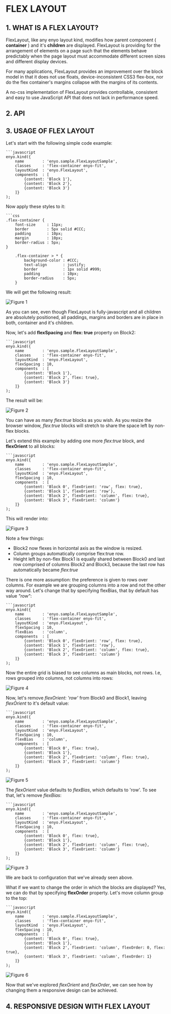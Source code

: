 FLEX LAYOUT
==========

## 1. WHAT IS A FLEX LAYOUT?

FlexLayout, like any enyo layout kind, modifies how parent component ( **container** ) and it's **children** are displayed.
FlexLayout is providing for the arrangement of elements on a page such that the elements behave predictably when the page layout must accommodate different screen sizes and different display devices. 

For many applications, FlexLayout provides an improvement over the block model in that it does not use floats, device-inconsistent CSS3 flex-box, nor do the flex container's margins collapse with the margins of its contents. 

A no-css implementation of FlexLayout provides controllable, consistent and easy to use JavaScript API that does not lack in performance speed.

## 2. API

## 3. USAGE OF FLEX LAYOUT

Let's start with the following simple code example:

	```javascript
	enyo.kind({
		name        : 'enyo.sample.FlexLayoutSample',
		classes     : 'flex-container enyo-fit',
		layoutKind  : 'enyo.FlexLayout',
		components  : [
			{content: 'Block 1'},
			{content: 'Block 2'},
			{content: 'Block 3'}
		]}
	);
	
Now apply these styles to it:

	```css
	.flex-container {
		font-size     : 11px;
		border        : 5px solid #CCC;
		padding       : 10px;
		margin        : 10px;
		border-radius : 5px;
	}

		.flex-container > * {
			background-color : #CCC;
			text-align       : justify;
			border           : 1px solid #999;
			padding          : 10px;
			border-radius    : 5px;
		}
	
We will get the following result:

![Figure 1](docs/figure1_minimal_flexlayout.png)

As you can see, even though FlexLayout is fully-javascript and all children are absolutely positioned, all paddings, margins and borders are in place in both, container and it's children.

Now, let's add **flexSpacing** and **flex: true** property on Block2:

	```javascript
	enyo.kind({
		name        : 'enyo.sample.FlexLayoutSample',
		classes     : 'flex-container enyo-fit',
		layoutKind  : 'enyo.FlexLayout',
		flexSpacing : 10,
		components  : [
			{content: 'Block 1'},
			{content: 'Block 2', flex: true},
			{content: 'Block 3'}
		]}
	);
	
The result will be:

![Figure 2](docs/figure2_spacing_and_flextrue.png)

You can have as many *flex:true* blocks as you wish. As you resize the browser window, *flex:true* blocks will stretch to share the space left by non-flex blocks.

Let's extend this example by adding one more *flex:true* block, and **flexOrient** to all blocks:


	```javascript
	enyo.kind({
		name        : 'enyo.sample.FlexLayoutSample',
		classes     : 'flex-container enyo-fit',
		layoutKind  : 'enyo.FlexLayout',
		flexSpacing : 10,
		components  : [
			{content: 'Block 0', flexOrient: 'row', flex: true},
			{content: 'Block 1', flexOrient: 'row'},
			{content: 'Block 2', flexOrient: 'column', flex: true},
			{content: 'Block 3', flexOrient: 'column'}
		]}
	);

This will render into:

![Figure 3](docs/figure3_flexorient.png)

Note a few things:

- Block2 now flexes in horizontal axis as the window is resized. 
- Column groups automatically comprise flex:true row.
- Height left by non-flex Block1 is equally shared between Block0 and last row comprised of columns Block2 and Block3, because the last row has automatically became *flex:true*

There is one more assumption: the preference is given to rows over columns. For example we are grouping columns into a row and not the other way around.
Let's change that by specifying flexBias, that by default has value *"row"*:

	```javascript
	enyo.kind({
		name        : 'enyo.sample.FlexLayoutSample',
		classes     : 'flex-container enyo-fit',
		layoutKind  : 'enyo.FlexLayout',
		flexSpacing : 10,
		flexBias    : 'column',
		components  : [
			{content: 'Block 0', flexOrient: 'row', flex: true},
			{content: 'Block 1', flexOrient: 'row'},
			{content: 'Block 2', flexOrient: 'column', flex: true},
			{content: 'Block 3', flexOrient: 'column'}
		]}
	);
	
Now the entire grid is biased to see columns as main blocks, not rows. I.e, rows grouped into columns, not columns into rows:

![Figure 4](docs/figure4_flexbias.png)

Now, let's remove *flexOrient: 'row'* from Block0 and Block1, leaving *flexOrient* to it's default value:

	```javascript
	enyo.kind({
		name        : 'enyo.sample.FlexLayoutSample',
		classes     : 'flex-container enyo-fit',
		layoutKind  : 'enyo.FlexLayout',
		flexSpacing : 10,
		flexBias    : 'column',
		components  : [
			{content: 'Block 0', flex: true},
			{content: 'Block 1'},
			{content: 'Block 2', flexOrient: 'column', flex: true},
			{content: 'Block 3', flexOrient: 'column'}
		]}
	);
	
	
![Figure 5](docs/figure5_flexorient_default.png)

The *flexOrient* value defaults to *flexBias*, which defaults to 'row'. To see that, let's remove *flexBias*:

	```javascript
	enyo.kind({
		name        : 'enyo.sample.FlexLayoutSample',
		classes     : 'flex-container enyo-fit',
		layoutKind  : 'enyo.FlexLayout',
		flexSpacing : 10,
		components  : [
			{content: 'Block 0', flex: true},
			{content: 'Block 1'},
			{content: 'Block 2', flexOrient: 'column', flex: true},
			{content: 'Block 3', flexOrient: 'column'}
		]}
	);
	
![Figure 3](docs/figure3_flexorient.png)

We are back to configuration that we've already seen above.

What if we want to change the order in which the blocks are displayed? Yes, we can do that by specifying **flexOrder** property. 
Let's move column group to the top:

	```javascript
	enyo.kind({
		name        : 'enyo.sample.FlexLayoutSample',
		classes     : 'flex-container enyo-fit',
		layoutKind  : 'enyo.FlexLayout',
		flexSpacing : 10,
		components  : [
			{content: 'Block 0', flex: true},
			{content: 'Block 1'},
			{content: 'Block 2', flexOrient: 'column', flexOrder: 0, flex: true},
			{content: 'Block 3', flexOrient: 'column', flexOrder: 1}
		]}
	);

![Figure 6](docs/figure6_flexorder.png)

Now that we've explored *flexOrient* and *flexOrder*, we can see how by changing them a responsive design can be achieved.

## 4. RESPONSIVE DESIGN WITH FLEX LAYOUT







